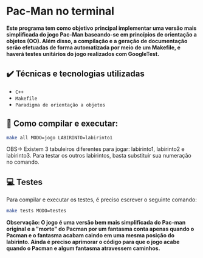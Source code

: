 # Pac-Man no terminal

<p><b> Este programa tem como objetivo principal implementar uma versão mais simplificada do jogo Pac-Man baseando-se
em princípios de orientação a objetos (OO). Além disso, a compilação e a geração de documentação serão efetuadas
de forma automatizada por meio de um Makefile, e haverá testes unitários do jogo realizados com GoogleTest. </b></p>

## ✔️ Técnicas e tecnologias utilizadas

- ``C++``
- ``Makefile``
- ``Paradigma de orientação a objetos``

## 🔨 Como compilar e executar: 

```bash
make all MODO=jogo LABIRINTO=labirinto1
```
<p> OBS-> Existem 3 tabuleiros diferentes para jogar: labirinto1, labirinto2 e labirinto3. Para testar os outros labirintos, basta substituir sua numeração no comando. </p>



## :computer: Testes 
<p> Para compilar e executar os testes, é preciso escrever o seguinte comando: </p>

```bash
make tests MODO=testes 
```

<p><b> Observação: O jogo é uma versão bem mais simplificada do Pac-man original e a "morte" do Pacman
por um fantasma conta apenas quando o Pacman e o fantasma acabam caindo em uma mesma posição do labirinto.
Ainda é preciso aprimorar o código para que o jogo acabe quando o Pacman e algum fantasma atravessem caminhos.
</b></p>


